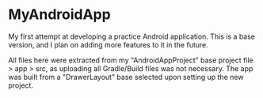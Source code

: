 # MyAndroidApp

My first attempt at developing a practice Android application. This is a base version, and I plan on adding more features to it in the future.

All files here were extracted from my "AndroidAppProject" base project file > app > src, as uploading all Gradle/Build files was not necessary. The app was built from a "DrawerLayout" base selected upon setting up the new project.
